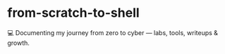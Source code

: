 # from-scratch-to-shell
💻 Documenting my journey from zero to cyber — labs, tools, writeups &amp; growth.
